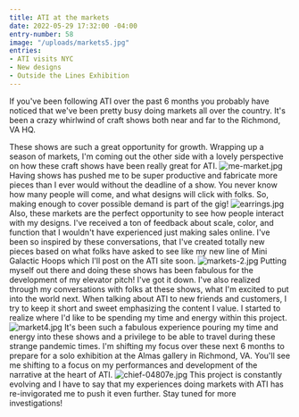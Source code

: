 ```yaml
---
title: ATI at the markets
date: 2022-05-29 17:32:00 -04:00
entry-number: 58
image: "/uploads/markets5.jpg"
entries:
- ATI visits NYC
- New designs
- Outside the Lines Exhibition
---
```


If you've been following ATI over the past 6 months you probably have noticed that we've been pretty busy doing markets all over the country. It's been a crazy whirlwind of craft shows both near and far to the Richmond, VA HQ.

These shows are such a great opportunity for growth. Wrapping up a season of markets, I'm coming out the other side with a lovely perspective on how these craft shows have been really great for ATI.
![me-market.jpg](/uploads/me-market.jpg)
Having shows has pushed me to be super productive and fabricate more pieces than I ever would without the deadline of a show. You never know how many people will come, and what designs will click with folks. So, making enough to cover possible demand is part of the gig!
![earrings.jpg](/uploads/earrings.jpg)
Also, these markets are the perfect opportunity to see how people interact with my designs. I've received a ton of feedback about scale, color, and function that I wouldn't have experienced just making sales online. I've been so inspired by these conversations, that I've created totally new pieces based on what folks have asked to see like my new line of Mini Galactic Hoops which I'll post on the ATI site soon.
![markets-2.jpg](/uploads/markets-2.jpg)
Putting myself out there and doing these shows has been fabulous for the development of my elevator pitch! I've got it down. I've also realized through my conversations with folks at these shows, what I'm excited to put into the world next. When talking about ATI to new friends and customers, I try to keep it short and sweet emphasizing the content I value. I started to realize where I'd like to be spending my time and energy within this project. 
![market4.jpg](/uploads/market4.jpg)
It's been such a fabulous experience pouring my time and energy into these shows and a privilege to be able to travel during these strange pandemic times. I'm shifting my focus over these next 6 months to prepare for a solo exhibition at the Almas gallery in Richmond, VA. You'll see me shifting to a focus on my performances and development of the narrative at the heart of ATI.
![chief-04807e.jpg](/uploads/chief-04807e.jpg) 
This project is constantly evolving and I have to say that my experiences doing markets with ATI has re-invigorated me to push it even further. Stay tuned for more investigations! 